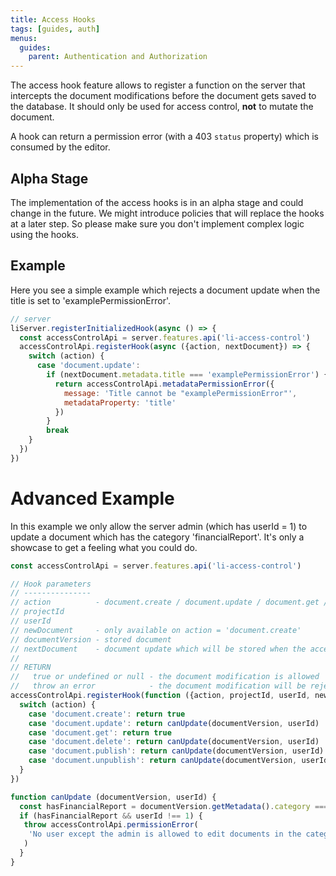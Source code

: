 ```yaml
---
title: Access Hooks
tags: [guides, auth]
menus:
  guides:
    parent: Authentication and Authorization
---
```


The access hook feature allows to register a function on the server that intercepts the document modifications before the document gets saved to the database. It should only be used for access control, **not** to mutate the document.

A hook can return a permission error (with a 403 `status` property) which is consumed by the editor.

## Alpha Stage

The implementation of the access hooks is in an alpha stage and could change in the future. We might introduce policies that will replace the hooks at a later step. So please make sure you don't implement complex logic using the hooks.

## Example

Here you see a simple example which rejects a document update when the title is set to 'examplePermissionError'.

```js
// server
liServer.registerInitializedHook(async () => {
  const accessControlApi = server.features.api('li-access-control')
  accessControlApi.registerHook(async ({action, nextDocument}) => {
    switch (action) {
      case 'document.update':
        if (nextDocument.metadata.title === 'examplePermissionError') {
          return accessControlApi.metadataPermissionError({
            message: 'Title cannot be "examplePermissionError"',
            metadataProperty: 'title'
          })
        }
        break
    }
  })
})
```


# Advanced Example

In this example we only allow the server admin (which has userId = 1) to update a document which has the category 'financialReport'. It's only a showcase to get a feeling what you could do.

```js
const accessControlApi = server.features.api('li-access-control')

// Hook parameters
// ---------------
// action          - document.create / document.update / document.get / document.delete / document.publish / document.unpublish
// projectId
// userId
// newDocument     - only available on action = 'document.create'
// documentVersion - stored document
// nextDocument    - document update which will be stored when the access check is valid
//
// RETURN
//   true or undefined or null - the document modification is allowed
//   throw an error            - the document modification will be rejected, the error will be showed in the editor
accessControlApi.registerHook(function ({action, projectId, userId, newDocument, documentVersion, nextDocument}) {
  switch (action) {
    case 'document.create': return true
    case 'document.update': return canUpdate(documentVersion, userId)
    case 'document.get': return true
    case 'document.delete': return canUpdate(documentVersion, userId)
    case 'document.publish': return canUpdate(documentVersion, userId)
    case 'document.unpublish': return canUpdate(documentVersion, userId)
  }
})

function canUpdate (documentVersion, userId) {
  const hasFinancialReport = documentVersion.getMetadata().category === 'financialReport')
  if (hasFinancialReport && userId !== 1) {
   throw accessControlApi.permissionError(
    'No user except the admin is allowed to edit documents in the category financialReport'
   )
  }
}
```
